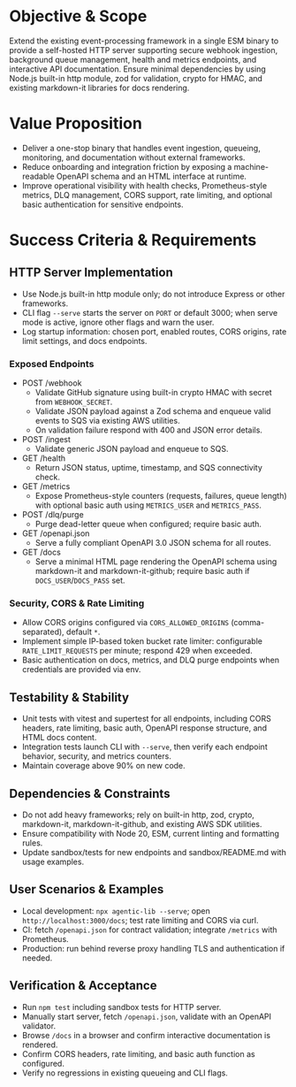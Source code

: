 # Objective & Scope
Extend the existing event-processing framework in a single ESM binary to provide a self-hosted HTTP server supporting secure webhook ingestion, background queue management, health and metrics endpoints, and interactive API documentation. Ensure minimal dependencies by using Node.js built-in http module, zod for validation, crypto for HMAC, and existing markdown-it libraries for docs rendering.

# Value Proposition
- Deliver a one-stop binary that handles event ingestion, queueing, monitoring, and documentation without external frameworks.
- Reduce onboarding and integration friction by exposing a machine-readable OpenAPI schema and an HTML interface at runtime.
- Improve operational visibility with health checks, Prometheus-style metrics, DLQ management, CORS support, rate limiting, and optional basic authentication for sensitive endpoints.

# Success Criteria & Requirements

## HTTP Server Implementation
- Use Node.js built-in http module only; do not introduce Express or other frameworks.
- CLI flag `--serve` starts the server on `PORT` or default 3000; when serve mode is active, ignore other flags and warn the user.
- Log startup information: chosen port, enabled routes, CORS origins, rate limit settings, and docs endpoints.

### Exposed Endpoints
- POST /webhook
  - Validate GitHub signature using built-in crypto HMAC with secret from `WEBHOOK_SECRET`.
  - Validate JSON payload against a Zod schema and enqueue valid events to SQS via existing AWS utilities.
  - On validation failure respond with 400 and JSON error details.
- POST /ingest
  - Validate generic JSON payload and enqueue to SQS.
- GET /health
  - Return JSON status, uptime, timestamp, and SQS connectivity check.
- GET /metrics
  - Expose Prometheus-style counters (requests, failures, queue length) with optional basic auth using `METRICS_USER` and `METRICS_PASS`.
- POST /dlq/purge
  - Purge dead-letter queue when configured; require basic auth.
- GET /openapi.json
  - Serve a fully compliant OpenAPI 3.0 JSON schema for all routes.
- GET /docs
  - Serve a minimal HTML page rendering the OpenAPI schema using markdown-it and markdown-it-github; require basic auth if `DOCS_USER`/`DOCS_PASS` set.

### Security, CORS & Rate Limiting
- Allow CORS origins configured via `CORS_ALLOWED_ORIGINS` (comma-separated), default `*`.
- Implement simple IP-based token bucket rate limiter: configurable `RATE_LIMIT_REQUESTS` per minute; respond 429 when exceeded.
- Basic authentication on docs, metrics, and DLQ purge endpoints when credentials are provided via env.

## Testability & Stability
- Unit tests with vitest and supertest for all endpoints, including CORS headers, rate limiting, basic auth, OpenAPI response structure, and HTML docs content.
- Integration tests launch CLI with `--serve`, then verify each endpoint behavior, security, and metrics counters.
- Maintain coverage above 90% on new code.

## Dependencies & Constraints
- Do not add heavy frameworks; rely on built-in http, zod, crypto, markdown-it, markdown-it-github, and existing AWS SDK utilities.
- Ensure compatibility with Node 20, ESM, current linting and formatting rules.
- Update sandbox/tests for new endpoints and sandbox/README.md with usage examples.

## User Scenarios & Examples
- Local development: `npx agentic-lib --serve`; open `http://localhost:3000/docs`; test rate limiting and CORS via curl.
- CI: fetch `/openapi.json` for contract validation; integrate `/metrics` with Prometheus.
- Production: run behind reverse proxy handling TLS and authentication if needed.

## Verification & Acceptance
- Run `npm test` including sandbox tests for HTTP server.
- Manually start server, fetch `/openapi.json`, validate with an OpenAPI validator.
- Browse `/docs` in a browser and confirm interactive documentation is rendered.
- Confirm CORS headers, rate limiting, and basic auth function as configured.
- Verify no regressions in existing queueing and CLI flags.